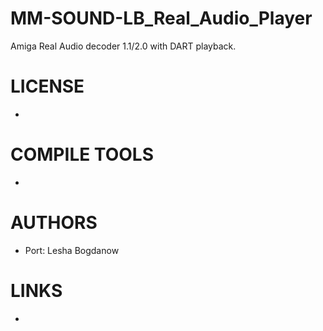 MM-SOUND-LB_Real_Audio_Player
=============================

Amiga Real Audio decoder 1.1/2.0 with DART playback.

LICENSE
===============
* 

COMPILE TOOLS
===============
* 

AUTHORS
===============
* Port: Lesha Bogdanow

LINKS
===============
* 
